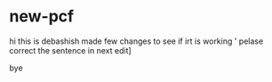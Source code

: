 # new-pcf
hi this is debashish
made few changes to see if irt is working '
pelase correct the sentence in next edit]

bye


